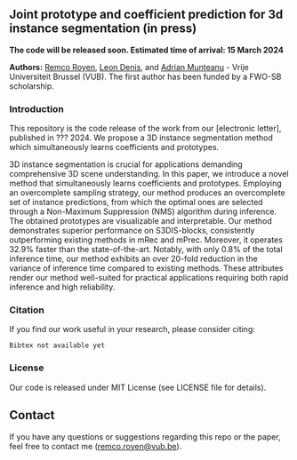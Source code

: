 ## Joint prototype and coefficient prediction for 3d instance segmentation (in press)

**The code will be released soon. Estimated time of arrival: 15 March 2024**

**Authors:** <a href="https://www.linkedin.com/in/remcoroyen/" target="_blank">Remco Royen</a>, <a href="http://www.etrovub.be/LeonDenis" target="_blank">Leon Denis</a>, and <a href="http://www.etrovub.be/AdrianMunteanu" target="_blank">Adrian Munteanu</a> - Vrije Universiteit Brussel (VUB). The first author has been funded by a FWO-SB scholarship.

### Introduction

This repository is the code release of the work from our [electronic letter], published in ??? 2024. We propose a 3D instance segmentation method which simultaneously learns coefficients and prototypes.

3D instance segmentation is crucial for applications demanding comprehensive 3D scene understanding. In this paper, we introduce a novel method that simultaneously learns coefficients and prototypes. Employing an overcomplete sampling strategy, our method produces an overcomplete set of instance predictions, from which the optimal ones are selected through a Non-Maximum Suppression (NMS) algorithm during inference. The obtained prototypes are visualizable and interpretable. Our method demonstrates superior performance on S3DIS-blocks, consistently outperforming existing methods in mRec and mPrec. Moreover, it operates 32.9\% faster than the state-of-the-art. Notably, with only 0.8\% of the total inference time, our method exhibits an over 20-fold reduction in the variance of inference time compared to existing methods. These attributes render our method well-suited for practical applications requiring both rapid inference and high reliability.

### Citation
If you find our work useful in your research, please consider citing:

	Bibtex not available yet
	
### License
Our code is released under MIT License (see LICENSE file for details).

## Contact
If you have any questions or suggestions regarding this repo or the paper, feel free to contact me (remco.royen@vub.be).
